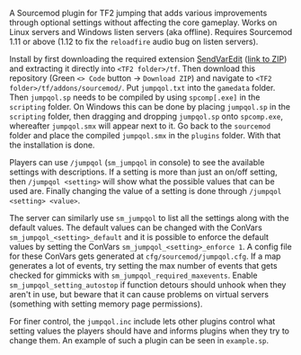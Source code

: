 A Sourcemod plugin for TF2 jumping that adds various improvements through optional settings without affecting the core gameplay. Works on Linux servers and Windows listen servers (aka offline). Requires Sourcemod 1.11 or above (1.12 to fix the `reloadfire` audio bug on listen servers).

Install by first downloading the required extension [SendVarEdit](https://github.com/chrb22/sendvaredit) ([link to ZIP](https://github.com/chrb22/sendvaredit/releases/download/v1.0.1/sendvaredit_tf2_v1.0.1.zip)) and extracting it directly into `<TF2 folder>/tf`. Then download this repository (Green `<> Code` button -> `Download ZIP`) and navigate to `<TF2 folder>/tf/addons/sourcemod/`. Put `jumpqol.txt` into the `gamedata` folder. Then `jumpqol.sp` needs to be compiled by using `spcomp[.exe]` in the `scripting` folder. On Windows this can be done by placing `jumpqol.sp` in the `scripting` folder, then dragging and dropping `jumpqol.sp` onto `spcomp.exe`, whereafter `jumpqol.smx` will appear next to it. Go back to the `sourcemod` folder and place the compiled `jumpqol.smx` in the `plugins` folder. With that the installation is done.

Players can use `/jumpqol` (`sm_jumpqol` in console) to see the available settings with descriptions. If a setting is more than just an on/off setting, then `/jumpqol <setting>` will show what the possible values that can be used are. Finally changing the value of a setting is done through `/jumpqol <setting> <value>`.

The server can similarly use `sm_jumpqol` to list all the settings along with the default values. The default values can be changed with the ConVars `sm_jumpqol_<setting>_default` and it is possible to enforce the default values by setting the ConVars `sm_jumpqol_<setting>_enforce 1`. A config file for these ConVars gets generated at `cfg/sourcemod/jumpqol.cfg`. If a map generates a lot of events, try setting the max number of events that gets checked for gimmicks with `sm_jumpqol_required_maxevents`. Enable `sm_jumpqol_setting_autostop` if function detours should unhook when they aren't in use, but beware that it can cause problems on virtual servers (something with setting memory page permissions).

For finer control, the `jumpqol.inc` include lets other plugins control what setting values the players should have and informs plugins when they try to change them. An example of such a plugin can be seen in `example.sp`.